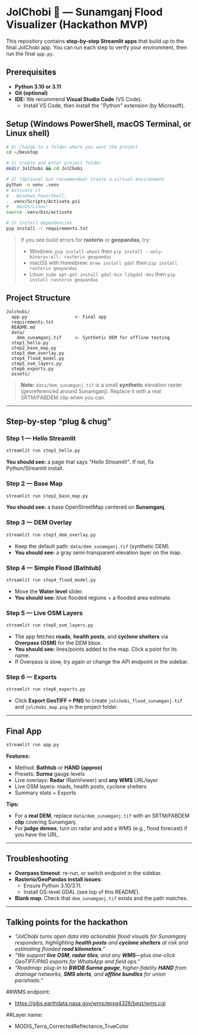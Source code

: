 # JolChobi 🌊 — Sunamganj Flood Visualizer (Hackathon MVP)

This repository contains **step-by-step Streamlit apps** that build up to the final JolChobi app.
You can run each step to verify your environment, then run the final `app.py`.

## Prerequisites
- **Python 3.10 or 3.11**
- **Git (optional)**
- **IDE:** We recommend **Visual Studio Code** (VS Code).
  - Install VS Code, then install the "Python" extension (by Microsoft).

## Setup (Windows PowerShell, macOS Terminal, or Linux shell)
```bash
# 0) Change to a folder where you want the project
cd ~/Desktop

# 1) Create and enter project folder
mkdir JolChobi && cd JolChobi

# 2) (Optional but recommended) Create a virtual environment
python -m venv .venv
# Activate it
#   Windows PowerShell:
. .venv/Scripts/Activate.ps1
#   macOS/Linux:
source .venv/bin/activate

# 3) Install dependencies
pip install -r requirements.txt
```

> If you see build errors for **rasterio** or **geopandas**, try:
> - Windows: `pip install wheel` then `pip install --only-binary=:all: rasterio geopandas`
> - macOS with Homebrew: `brew install gdal` then `pip install rasterio geopandas`
> - Linux: `sudo apt-get install gdal-bin libgdal-dev` then `pip install rasterio geopandas`

## Project Structure
```
Jolchobi/
  app.py                  <- Final app
  requirements.txt
  README.md
  data/
    dem_sunamganj.tif     <- Synthetic DEM for offline testing
  step1_hello.py
  step2_base_map.py
  step3_dem_overlay.py
  step4_flood_model.py
  step5_osm_layers.py
  step6_exports.py
  assets/
```
> **Note:** `data/dem_sunamganj.tif` is a small **synthetic** elevation raster (georeferenced around Sunamganj).
> Replace it with a real SRTM/FABDEM clip when you can.

---

## Step-by-step “plug & chug”

### Step 1 — Hello Streamlit
```bash
streamlit run step1_hello.py
```
**You should see:** a page that says *“Hello Streamlit”*. If not, fix Python/Streamlit install.

### Step 2 — Base Map
```bash
streamlit run step2_base_map.py
```
**You should see:** a base OpenStreetMap centered on **Sunamganj**.

### Step 3 — DEM Overlay
```bash
streamlit run step3_dem_overlay.py
```
- Keep the default path: `data/dem_sunamganj.tif` (synthetic DEM).
- **You should see:** a gray semi-transparent elevation layer on the map.

### Step 4 — Simple Flood (Bathtub)
```bash
streamlit run step4_flood_model.py
```
- Move the **Water level** slider.
- **You should see:** blue flooded regions + a flooded area estimate.

### Step 5 — Live OSM Layers
```bash
streamlit run step5_osm_layers.py
```
- The app fetches **roads**, **health posts**, and **cyclone shelters** via **Overpass (OSM)** for the DEM bbox.
- **You should see:** lines/points added to the map. Click a point for its name.
- If Overpass is slow, try again or change the API endpoint in the sidebar.

### Step 6 — Exports
```bash
streamlit run step6_exports.py
```
- Click **Export GeoTIFF + PNG** to create `jolchobi_flood_sunamganj.tif` and `jolchobi_map.png` in the project folder.

---

## Final App
```bash
streamlit run app.py
```
**Features:**
- Method: **Bathtub** or **HAND (approx)**
- Presets: **Surma** gauge levels
- Live overlays: **Radar** (RainViewer) and **any WMS** URL/layer
- Live OSM layers: roads, health posts, cyclone shelters
- Summary stats + Exports

**Tips:**
- For a **real DEM**, replace `data/dem_sunamganj.tif` with an SRTM/FABDEM **clip** covering Sunamganj.
- For **judge demos**, turn on radar and add a WMS (e.g., flood forecast) if you have the URL.

---

## Troubleshooting
- **Overpass timeout**: re-run, or switch endpoint in the sidebar.
- **Rasterio/GeoPandas install issues**:
  - Ensure Python 3.10/3.11.
  - Install OS-level GDAL (see top of this README).
- **Blank map**: Check that `dem_sunamganj.tif` exists and the path matches.

---

## Talking points for the hackathon
- *“JolChobi turns open data into actionable flood visuals for Sunamganj responders, highlighting **health posts** and **cyclone shelters** at risk and estimating flooded **road kilometers**.”*
- *“We support **live OSM**, **radar tiles**, and any **WMS**—plus one-click GeoTIFF/PNG exports for WhatsApp and field ops.”*
- *“Roadmap: plug-in to **BWDB Surma gauge**, higher-fidelity **HAND** from drainage networks, **SMS alerts**, and **offline bundles** for union parishads.”*

##WMS endpoint:
- https://gibs.earthdata.nasa.gov/wms/epsg4326/best/wms.cgi

##Layer name:
- MODIS_Terra_CorrectedReflectance_TrueColor
